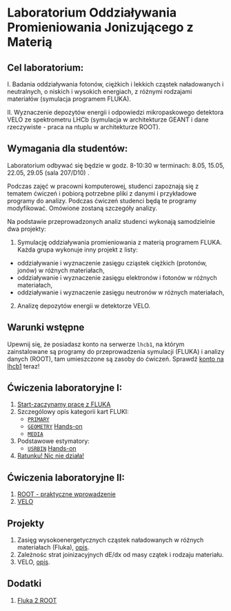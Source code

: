 
# Laboratorium Oddziaływania Promieniowania Jonizującego z Materią

## Cel laboratorium:
   I. Badania oddziaływania fotonów, ciężkich i lekkich cząstek naładowanych i neutralnych, o niskich i wysokich energiach, z różnymi rodzajami materiałów (symulacja programem FLUKA).

   II. Wyznaczenie depozytów energii i odpowiedzi mikropaskowego detektora VELO ze spektrometru LHCb (symulacja w architekturze GEANT i dane rzeczywiste - praca na ntuplu w architekturze ROOT).

## Wymagania dla studentów:
Laboratorium odbywać się będzie w godz. 8-10:30 w terminach: 8.05, 15.05, 22.05, 29.05 (sala 207/D10) .

Podczas zajęć w pracowni komputerowej, studenci zapoznają się z tematem ćwiczeń i pobiorą potrzebne pliki z danymi i przykładowe programy do analizy.
Podczas ćwiczeń studenci będą te programy modyfikować. Omówione zostaną szczegóły analizy.

Na podstawie przeprowadzonych analiz studenci wykonają samodzielnie dwa projekty:
1. Symulację oddziaływania promieniowania z materią programem FLUKA. Każda grupa wykonuje inny projekt z listy:
- oddziaływanie i wyznaczenie zasięgu cziąstek ciężkich (protonów, jonów) w różnych materiałach,
- oddziaływanie i wyznaczenie zasięgu elektronów i fotonów w różnych materiałach,
- oddziaływanie i wyznaczenie zasięgu neutronów w różnych materiałach,
2. Analizę depozytów energii w detektorze VELO.

## Warunki wstępne 
Upewnij się, że posiadasz konto na serwerze `lhcb1`, na którym zainstalowane są programy do przeprowadzenia symulacji (FLUKA) i  analizy danych (ROOT), tam umieszczone są zasoby do ćwiczeń. Sprawdź [konto na lhcb1](lhcb1.md) teraz!

## Ćwiczenia laboratoryjne I:
1. [Start-zaczynamy pracę z FLUKĄ](Start.md)
2. Szczególowy opis kategorii kart FLUKI: 
   - [`PRIMARY`](Primary.md)
   - [`GEOMETRY`](Geometry.md) [Hands-on](https://agnieszkamucha.github.io/OPJzM/Files/Geometry.pdf)
   - [`MEDIA`](Media.md)
3. Podstawowe estymatory:
   - [`USRBIN`](Estymatory.md) [Hands-on](https://agnieszkamucha.github.io/OPJzM/Files/Scoring.pdf)
4. [Ratunku! Nic nie działa!](Ratunek.md)

## Ćwiczenia laboratoryjne II:
1. [ROOT - praktyczne wprowadzenie](Root.md)
2. [VELO](Velo.md) 

## Projekty
1. Zasięg wysokoenergetycznych cząstek naładowanych w różnych materiałach (Fluka), [opis](Stopping.md). <br>
2. Zależnośc strat joinizacyjnych dE/dx od masy czątek i rodzaju materiału.
3. VELO, [opis](VELO.md).

## Dodatki
1. [Fluka 2 ROOT](Floot.md)
